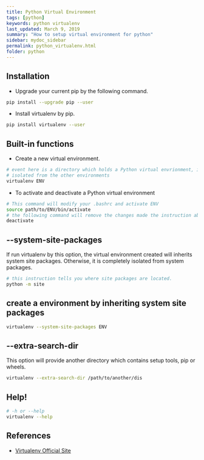```yaml
---
title: Python Virtual Environment
tags: [python]
keywords: python virtualenv
last_updated: March 9, 2019
summary: "How to setup virtual environment for python"
sidebar: mydoc_sidebar
permalink: python_virtualenv.html
folder: python
---
```


## Installation
* Upgrade your current pip by the following command.

```bash
pip install --upgrade pip --user
```
* Install virtualenv by pip.

```bash
pip install virtualenv --user
``` 

## Built-in functions

* Create a new virtual environment.

```bash
# event here is a directory which holds a Python virtual envrionment, it is
# isolated from the other environments
virtualenv ENV
```

* To activate and deactivate a Python virtual environment

```bash
# This command will modify your .bashrc and activate ENV
source path/to/ENV/bin/activate
# the following command will remove the changes made the instruction above
deactivate
```

## --system-site-packages
If run virtualenv by this option, the virtual environment created will inherits system site packages. Otherwise,
it is completely isolated from system packages. 

```bash
# this instruction tells you where site packages are located.
python -m site
```

## create a environment by inheriting system site packages
```bash
virtualenv --system-site-packages ENV
```

## --extra-search-dir
This option will provide another directory which contains setup tools, pip or wheels. 
```bash
virtualenv --extra-search-dir /path/to/another/dis
```

## Help!
```bash
# -h or --help
virtualenv --help
```

## References
* [Virtualenv Official Site](https://virtualenv.pypa.io/en/latest/) 